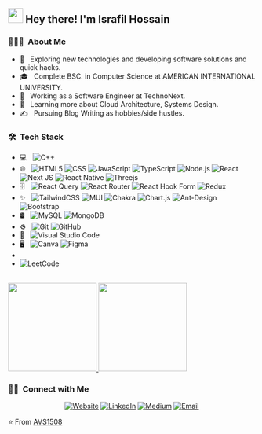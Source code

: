 

<h2>  <img src="https://raw.githubusercontent.com/iampavangandhi/iampavangandhi/master/gifs/Hi.gif" width="30px"> Hey there! I'm Israfil Hossain </h2>

<h3> 👨🏻‍💻 &nbsp;About Me </h3>

- 🤔 &nbsp; Exploring new technologies and developing software solutions and quick hacks.
- 🎓 &nbsp; Complete BSC. in Computer Science at AMERICAN INTERNATIONAL UNIVERSITY.
- 💼 &nbsp; Working as a Software Engineer at TechnoNext.
- 🌱 &nbsp; Learning more about Cloud Architecture, Systems Design.
- ✍️ &nbsp; Pursuing Blog Writing as hobbies/side hustles.

<h3> 🛠 &nbsp;Tech Stack</h3>

- 💻 &nbsp;
  ![C++](https://img.shields.io/badge/-C++-333333?style=flat&logo=C%2B%2B&logoColor=00599C)
- 🌐 &nbsp;
  ![HTML5](https://img.shields.io/badge/-HTML5-333333?style=flat&logo=HTML5)
  ![CSS](https://img.shields.io/badge/-CSS-333333?style=flat&logo=CSS3&logoColor=1572B6)
  ![JavaScript](https://img.shields.io/badge/-JavaScript-333333?style=flat&logo=javascript)
  ![TypeScript](https://shields.io/badge/TypeScript-3178C6?logo=TypeScript&logoColor=FFF&style=flat-square)
  ![Node.js](https://img.shields.io/badge/-Node.js-333333?style=flat&logo=node.js)
  ![React](https://img.shields.io/badge/-React-333333?style=flat&logo=react)
  ![Next JS](https://img.shields.io/badge/Next-black?style=flat&logo=next.js&logoColor=white)
  ![React Native](https://img.shields.io/badge/react_native-%2320232a.svg?style=flat&logo=react&logoColor=%2361DAFB)
  ![Threejs](https://img.shields.io/badge/threejs-black?style=flat&logo=three.js&logoColor=white)
- 🗄️ &nbsp;
  ![React Query](https://img.shields.io/badge/-React%20Query-FF4154?style=flat&logo=react%20query&logoColor=white)
  ![React Router](https://img.shields.io/badge/React_Router-CA4245?style=flat&logo=react-router&logoColor=white)
  ![React Hook Form](https://img.shields.io/badge/React%20Hook%20Form-%23EC5990.svg?style=flat&logo=reacthookform&logoColor=white)
  ![Redux](https://img.shields.io/badge/redux-%23593d88.svg?style=flat&logo=redux&logoColor=white)
- ✨ &nbsp;
  ![TailwindCSS](https://img.shields.io/badge/tailwindcss-%2338B2AC.svg?style=flat&logo=tailwind-css&logoColor=white)
  ![MUI](https://img.shields.io/badge/MUI-%230081CB.svg?style=flat&logo=mui&logoColor=white)
  ![Chakra](https://img.shields.io/badge/chakra-%234ED1C5.svg?style=flat&logo=chakraui&logoColor=white)
  ![Chart.js](https://img.shields.io/badge/chart.js-F5788D.svg?style=flat&logo=chart.js&logoColor=white)
  ![Ant-Design](https://img.shields.io/badge/-AntDesign-%230170FE?style=flat&logo=ant-design&logoColor=white)
  ![Bootstrap](https://img.shields.io/badge/-Bootstrap-333333?style=flat&logo=bootstrap&logoColor=563D7C)
- 🛢 &nbsp;
  ![MySQL](https://img.shields.io/badge/-MySQL-333333?style=flat&logo=mysql)
  ![MongoDB](https://img.shields.io/badge/-MongoDB-333333?style=flat&logo=mongodb)
- ⚙️ &nbsp;
  ![Git](https://img.shields.io/badge/-Git-333333?style=flat&logo=git)
  ![GitHub](https://img.shields.io/badge/-GitHub-333333?style=flat&logo=github)
- 🔧 &nbsp;
  ![Visual Studio Code](https://img.shields.io/badge/-Visual%20Studio%20Code-333333?style=flat&logo=visual-studio-code&logoColor=007ACC)
- 🖥 &nbsp;
  ![Canva](https://img.shields.io/badge/Canva-%2300C4CC.svg?style=flat&logo=Canva&logoColor=white)
  ![Figma](https://img.shields.io/badge/figma-%23F24E1E.svg?style=flat&logo=figma&logoColor=white)
- &nbsp;
- ![LeetCode](https://img.shields.io/badge/LeetCode-000000?style=flat&logo=LeetCode&logoColor=#d16c06)
 

<br/>

<a href="https://github.com/ISRAFIL-HOSSAIN/ISRAFIL-HOSSAIN">
  <img height="180em" src="https://github-readme-stats.vercel.app/api?username=AVS1508&theme=buefy&show_icons=true" />
  <img height="180em" src="https://github-readme-stats.vercel.app/api/top-langs/?username=AVS1508&theme=buefy&layout=compact" />
</a>

<br/>

<h3> 🤝🏻 &nbsp;Connect with Me </h3>

<p align="center">
<a href="https://israfil-hossain-portfolio.netlify.app/"><img alt="Website" src="https://img.shields.io/badge/Website-www.Israfilhossain.com-blue?style=for-the-badge&logo=google-chrome"></a>
<a href="https://www.linkedin.com/in/israfil-hossain-7b4467174/"><img alt="LinkedIn" src="https://img.shields.io/badge/LinkedIn-IsrafilHossain-blue?style=for-the-badge&logo=linkedin"></a>
<a href="https://medium.com/@israfilhossain166091"><img alt="Medium" src="https://img.shields.io/badge/Medium-IsrafilHossain-black?style=for-the-badge&logo=Medium"></a>
<a href="mailto:israfil166091@gmail.com"><img alt="Email" src="https://img.shields.io/badge/Email-Israfilhossain@gmail.com-blue?style=for-the-badge&logo=gmail"></a>
</p>

⭐️ From [AVS1508]([https://github.com/AVS1508](https://github.com/ISRAFIL-HOSSAIN/ISRAFIL-HOSSAIN")https://github.com/ISRAFIL-HOSSAIN/ISRAFIL-HOSSAIN")
